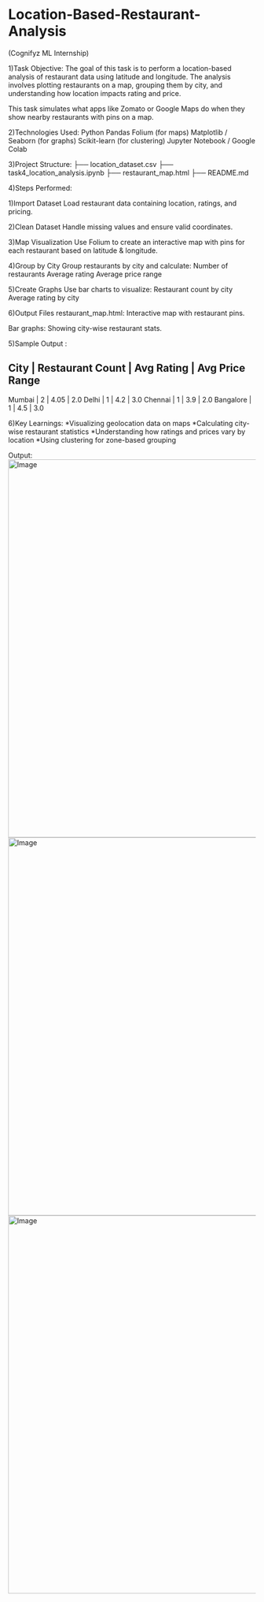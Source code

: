 # Location-Based-Restaurant-Analysis
(Cognifyz ML Internship)

1)Task Objective:
The goal of this task is to perform a location-based analysis of restaurant data using latitude and longitude. The analysis involves plotting restaurants on a map, grouping them by city, and understanding how location impacts rating and price.

This task simulates what apps like Zomato or Google Maps do when they show nearby restaurants with pins on a map.

2)Technologies Used:
Python
Pandas
Folium (for maps)
Matplotlib / Seaborn (for graphs)
Scikit-learn (for clustering)
Jupyter Notebook / Google Colab

3)Project Structure:
├── location_dataset.csv
├── task4_location_analysis.ipynb
├── restaurant_map.html
├── README.md

4)Steps Performed:

1)Import Dataset
Load restaurant data containing location, ratings, and pricing.

2)Clean Dataset
Handle missing values and ensure valid coordinates.

3)Map Visualization
Use Folium to create an interactive map with pins for each restaurant based on latitude & longitude.

4)Group by City
Group restaurants by city and calculate:
Number of restaurants
Average rating
Average price range

5)Create Graphs
Use bar charts to visualize:
Restaurant count by city
Average rating by city

6)Output Files
restaurant_map.html: Interactive map with restaurant pins.

Bar graphs: Showing city-wise restaurant stats.


5)Sample Output :

City      | Restaurant Count | Avg Rating | Avg Price Range
-----------------------------------------------------------
Mumbai    |         2        |    4.05    |       2.0
Delhi     |         1        |    4.2     |       3.0
Chennai   |         1        |    3.9     |       2.0
Bangalore |         1        |    4.5     |       3.0

6)Key Learnings:
*Visualizing geolocation data on maps
*Calculating city-wise restaurant statistics
*Understanding how ratings and prices vary by location
*Using clustering for zone-based grouping

Output:
<img width="1360" height="768" alt="Image" src="https://github.com/user-attachments/assets/a9c25620-b7da-4a14-b15d-1861a66d78c6" />
<img width="1360" height="768" alt="Image" src="https://github.com/user-attachments/assets/190389eb-d23c-4b6c-909e-ed3bf25a3bf6" />
<img width="1360" height="768" alt="Image" src="https://github.com/user-attachments/assets/20931c91-9346-40fe-9789-81fa10daad35" />
